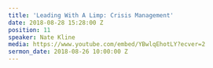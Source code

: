 ```yaml
---
title: 'Leading With A Limp: Crisis Management'
date: 2018-08-28 15:28:00 Z
position: 11
speaker: Nate Kline
media: https://www.youtube.com/embed/YBwlqEhotLY?ecver=2
sermon_date: 2018-08-26 10:00:00 Z
---
```


